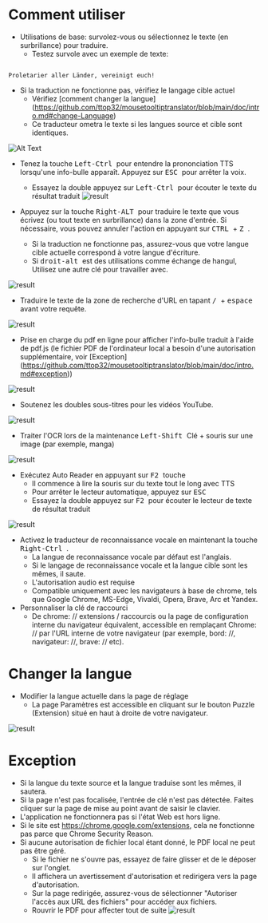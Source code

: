 # Comment utiliser


- Utilisations de base: survolez-vous ou sélectionnez le texte (en surbrillance) pour traduire.
  - Testez survole avec un exemple de texte:
```console

Proletarier aller Länder, vereinigt euch!

```

  - Si la traduction ne fonctionne pas, vérifiez le langage cible actuel
    - Vérifiez [comment changer la langue] (https://github.com/ttop32/mousetooltiptranslator/blob/main/doc/intro.md#change-Language)
    - Ce traducteur ometra le texte si les langues source et cible sont identiques.


![Alt Text](/doc/reagre.gif)



- Tenez la touche <kbd> Left-Ctrl </kbd> pour entendre la prononciation TTS lorsqu'une info-bulle apparaît. Appuyez sur <kbd> ESC </kbd> pour arrêter la voix.
  - Essayez la double appuyez sur <kbd> Left-Ctrl </kbd> pour écouter le texte du résultat traduit
![result](/doc/20.gif)



- Appuyez sur la touche <kbd> Right-ALT </kbd> pour traduire le texte que vous écrivez (ou tout texte en surbrillance) dans la zone d'entrée. Si nécessaire, vous pouvez annuler l'action en appuyant sur <kbd> CTRL </kbd> + <kbd> Z </kbd>.
  - Si la traduction ne fonctionne pas, assurez-vous que votre langue cible actuelle correspond à votre langue d'écriture.
  - Si <kbd> droit-alt </kbd> est des utilisations comme échange de hangul,
Utilisez une autre clé pour travailler avec.


![result](/doc/11.gif)



- Traduire le texte de la zone de recherche d'URL en tapant <kbd> / </kbd> + <kbd> espace </kbd> avant votre requête.


![result](/doc/21.gif)



- Prise en charge du pdf en ligne pour afficher l'info-bulle traduit à l'aide de pdf.js (le fichier PDF de l'ordinateur local a besoin d'une autorisation supplémentaire, voir [Exception] (https://github.com/ttop32/mousetooltiptranslator/blob/main/doc/intro.md#exception))


![result](/doc/12.gif)



- Soutenez les doubles sous-titres pour les vidéos YouTube.


![result](/doc/16.gif)



- Traiter l'OCR lors de la maintenance <kbd> Left-Shift </kbd> Clé + souris sur une image (par exemple, manga)


![result](/doc/15.gif)



- Exécutez Auto Reader en appuyant sur <kbd> F2 </kbd> touche
  - Il commence à lire la souris sur du texte tout le long avec TTS
  - Pour arrêter le lecteur automatique, appuyez sur <kbd> ESC </kbd>
  - Essayez la double appuyez sur <kbd> F2 </kbd> pour écouter le lecteur de texte de résultat traduit


![result](/doc/30.gif)



- Activez le traducteur de reconnaissance vocale en maintenant la touche <kbd> Right-Ctrl </kbd>.
  - La langue de reconnaissance vocale par défaut est l'anglais.
  - Si le langage de reconnaissance vocale et la langue cible sont les mêmes, il saute.
  - L'autorisation audio est requise
  - Compatible uniquement avec les navigateurs à base de chrome, tels que Google Chrome, MS-Edge, Vivaldi, Opera, Brave, Arc et Yandex.
- Personnaliser la clé de raccourci
  - De chrome: // extensions / raccourcis ou la page de configuration interne du navigateur équivalent, accessible en remplaçant Chrome: // par l'URL interne de votre navigateur (par exemple, bord: //, navigateur: //, brave: // etc).
# Changer la langue
- Modifier la langue actuelle dans la page de réglage
  - La page Paramètres est accessible en cliquant sur le bouton Puzzle (Extension) situé en haut à droite de votre navigateur.


![result](/doc/14.gif)





# Exception


- Si la langue du texte source et la langue traduise sont les mêmes, il sautera.
- Si la page n'est pas focalisée, l'entrée de clé n'est pas détectée.
Faites cliquer sur la page de mise au point avant de saisir le clavier.
- L'application ne fonctionnera pas si l'état Web est hors ligne.
- Si le site est <https://chrome.google.com/extensions>, cela ne fonctionne pas parce que Chrome Security Reason.
- Si aucune autorisation de fichier local étant donné, le PDF local ne peut pas être géré.
  - Si le fichier ne s'ouvre pas, essayez de faire glisser et de le déposer sur l'onglet.
  - Il affichera un avertissement d'autorisation et redirigera vers la page d'autorisation.
  - Sur la page redirigée, assurez-vous de sélectionner "Autoriser l'accès aux URL des fichiers" pour accéder aux fichiers.
  - Rouvrir le PDF pour affecter tout de suite
![result](/doc/10.gif)
